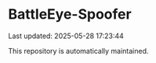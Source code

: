 # BattleEye-Spoofer

Last updated: 2025-05-28 17:23:44

This repository is automatically maintained.

